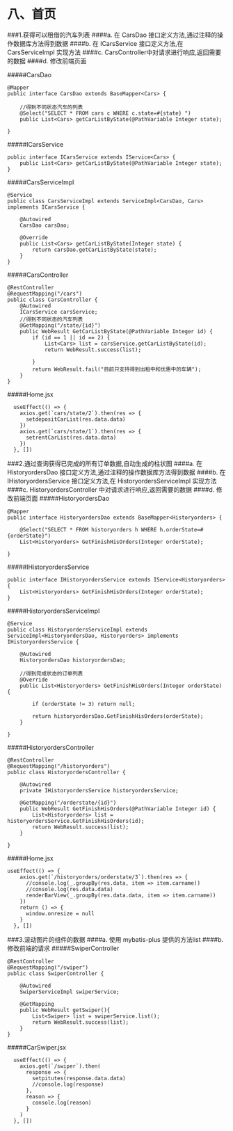 # 八、首页

###1.获得可以租借的汽车列表
####a. 在 CarsDao 接口定义方法,通过注释的操作数据库方法得到数据
####b. 在 ICarsService 接口定义方法,在 CarsServiceImpl 实现方法
####c. CarsController中对请求进行响应,返回需要的数据
####d. 修改前端页面

#####CarsDao
```
@Mapper
public interface CarsDao extends BaseMapper<Cars> {

    //得到不同状态汽车的列表
    @Select("SELECT * FROM cars c WHERE c.state=#{state} ")
    public List<Cars> getCarListByState(@PathVariable Integer state);

}
```
#####ICarsService
```
public interface ICarsService extends IService<Cars> {
    public List<Cars> getCarListByState(@PathVariable Integer state);
}
```
#####CarsServiceImpl
```
@Service
public class CarsServiceImpl extends ServiceImpl<CarsDao, Cars> implements ICarsService {

    @Autowired
    CarsDao carsDao;

    @Override
    public List<Cars> getCarListByState(Integer state) {
        return carsDao.getCarListByState(state);
    }
}
```
#####CarsController
```
@RestController
@RequestMapping("/cars")
public class CarsController {
    @Autowired
    ICarsService carsService;
    //得到不同状态的汽车列表
    @GetMapping("/state/{id}")
    public WebResult GetCarListByState(@PathVariable Integer id) {
        if (id == 1 || id == 2) {
            List<Cars> list = carsService.getCarListByState(id);
            return WebResult.success(list);

        }
        return WebResult.fail("目前只支持得到出租中和优惠中的车辆");
    }
}
```
#####Home.jsx
```
  useEffect(() => {
    axios.get(`cars/state/2`).then(res => {
      setdepositCarList(res.data.data)
    })
    axios.get(`cars/state/1`).then(res => {
      setrentCarList(res.data.data)
    })
  }, [])
```

###2.通过查询获得已完成的所有订单数据,自动生成的柱状图
####a. 在 HistoryordersDao 接口定义方法,通过注释的操作数据库方法得到数据
####b. 在 IHistoryordersService 接口定义方法,在 HistoryordersServiceImpl 实现方法
####c. HistoryordersController 中对请求进行响应,返回需要的数据
####d. 修改前端页面
#####HistoryordersDao
```
@Mapper
public interface HistoryordersDao extends BaseMapper<Historyorders> {

    @Select("SELECT * FROM historyorders h WHERE h.orderState=#{orderState}")
    List<Historyorders> GetFinishHisOrders(Integer orderState);

}
```
#####IHistoryordersService
```
public interface IHistoryordersService extends IService<Historyorders> {
    List<Historyorders> GetFinishHisOrders(Integer orderState);
}
```
#####HistoryordersServiceImpl
```
@Service
public class HistoryordersServiceImpl extends ServiceImpl<HistoryordersDao, Historyorders> implements IHistoryordersService {

    @Autowired
    HistoryordersDao historyordersDao;

    //得到完成状态的订单列表
    @Override
    public List<Historyorders> GetFinishHisOrders(Integer orderState) {

        if (orderState != 3) return null;

        return historyordersDao.GetFinishHisOrders(orderState);
    }

}
```

#####HistoryordersController
```
@RestController
@RequestMapping("/historyorders")
public class HistoryordersController {

    @Autowired
    private IHistoryordersService historyordersService;
    
    @GetMapping("/orderstate/{id}")
    public WebResult GetFinishHisOrders(@PathVariable Integer id) {
        List<Historyorders> list = historyordersService.GetFinishHisOrders(id);
        return WebResult.success(list);
    }
    
}
```

#####Home.jsx
```
useEffect(() => {
    axios.get(`/historyorders/orderstate/3`).then(res => {
      //console.log(_.groupBy(res.data, item => item.carname))
      //console.log(res.data.data)
      renderBarView(_.groupBy(res.data.data, item => item.carname))
    })
    return () => {
      window.onresize = null
    }
  }, [])
```


###3.滚动图片的组件的数据
####a. 使用 mybatis-plus 提供的方法list
####b.修改前端的请求
#####SwiperController
```
@RestController
@RequestMapping("/swiper")
public class SwiperController {

    @Autowired
    SwiperServiceImpl swiperService;

    @GetMapping
    public WebResult getSwiper(){
        List<Swiper> list = swiperService.list();
        return WebResult.success(list);
    }
}
```
#####CarSwiper.jsx
```
  useEffect(() => {
    axios.get(`/swiper`).then(
      response => {
        setpitutes(response.data.data)
        //console.log(response)
      },
      reason => {
        console.log(reason)
      }
    )
  }, [])
```

